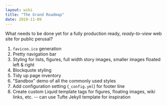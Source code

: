 ```yaml
---
layout: wiki
title: "The Grand Roadmap"
date: 2019-11-09
---
```


What needs to be done yet for a fully production ready, *ready-to-view* web site for public perusal?

1. `favicon.ico` generation
2. Pretty navigation bar
3. Styling for lists, figures, full width story images, smaller images floated left & right
4. Blockquote styling
5. Tidy up page inventory
6. "Sandbox" demo of all the commonly used styles
7. Add configuration setting (`_config.yml`) for footer line
8. Create custom Liquid template tags for figures, floating images, wiki links, etc. -- can use Tufte Jekyll template for inspiration


